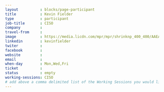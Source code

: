 ```yaml
---
layout          : blocks/page-participant
title           : Kevin Fielder
type            : participant
job-title       : CISO
company         :
travel-from     :
image           : https://media.licdn.com/mpr/mpr/shrinknp_400_400/AAEAAQAAAAAAAAePAAAAJDhmYmQ3M2NjLTAxMWUtNDdiYy1iOTUzLTgxNmVjMGNhYWEzNg.jpg
linkedin        : kevinfielder
twiter          :
facebook        :
website         :
email           :
when-day        : Mon,Wed,Fri
ticket          :
status          : empty
working-sessions: CISO
# add above a comma delimited list of the Working Sessions you would like to attend (use the session's title)
---
```


<!-- put more details about participant here -->
